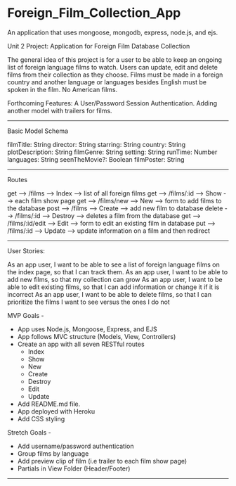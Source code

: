 # Foreign_Film_Collection_App
An application that uses mongoose, mongodb, express, node.js, and ejs.  

Unit 2 Project: Application for Foreign Film Database Collection

The general idea of this project is for a user to be able to keep an ongoing list of foreign language films to watch. Users can update, edit and delete films from their collection as they choose. Films must be made in a foreign country and another language or languages besides English must be spoken in the film. No American films. 

Forthcoming Features: A User/Password Session Authentication. Adding another model with trailers for films. 
______________________________________________________________________

Basic Model Schema 

filmTitle: String
director: String
starring: String
country: String
plotDescription: String
filmGenre: String
setting: String
runTime: Number
languages: String
seenTheMovie?: Boolean
filmPoster: String
______________________________________________________________________

Routes 

get --> /films --> Index --> list of all foreign films
get --> /films/:id --> Show --> each film show page
get --> /films/new --> New --> form to add films to the database
post --> /films --> Create --> add new film to database
delete --> /films/:id --> Destroy --> deletes a film from the database
get --> /films/:id/edit --> Edit --> form to edit an existing film in database
put --> /films/:id --> Update --> update information on a film and then redirect

_______________________________________________________________________

User Stories: 

As an app user, I want to be able to see a list of foreign language films on the index page, so that I can track them.
As an app user, I want to be able to add new films, so that my collection can grow
As an app user, I want to be able to edit existing films, so that I can add information or change it if it is incorrect
As an app user, I want to be able to delete films, so that I can prioritize the films I want to see versus the ones I do not

MVP Goals -
- App uses Node.js, Mongoose, Express, and EJS
- App follows MVC structure (Models, View, Controllers)
- Create an app with all seven RESTful routes
    - Index
    - Show
    - New
    - Create
    - Destroy
    - Edit
    - Update
- Add README.md file.
- App deployed with Heroku
- Add CSS styling

Stretch Goals -
- Add username/password authentication
- Group films by language
- Add preview clip of film (i.e trailer to each film show page)
- Partials in View Folder (Header/Footer)

----------------------------------------------------------------------